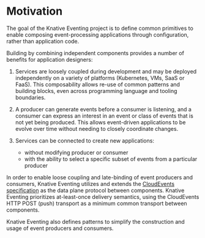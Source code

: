 # Motivation

The goal of the Knative Eventing project is to define common primitives to
enable composing event-processing applications through configuration, rather
than application code.

Building by combining independent components provides a number of benefits for
application designers:

1. Services are loosely coupled during development and may be deployed
   independently on a variety of platforms (Kubernetes, VMs, SaaS or FaaS). This
   composability allows re-use of common patterns and building blocks, even
   across programming language and tooling boundaries.

1. A producer can generate events before a consumer is listening, and a consumer
   can express an interest in an event or class of events that is not yet being
   produced. This allows event-driven applications to be evolve over time
   without needing to closely coordinate changes.

1. Services can be connected to create new applications:
   - without modifying producer or consumer
   - with the ability to select a specific subset of events from a particular
     producer

In order to enable loose coupling and late-binding of event producers and
consumers, Knative Eventing utilizes and extends the [CloudEvents
specification](https://github.com/cloudevents/spec) as the data plane protocol
between components. Knative Eventing prioritizes at-least-once delivery
semantics, using the CloudEvents HTTP POST (push) transport as a minimum common
transport between components.

Knative Eventing also defines patterns to simplify the construction and usage of
event producers and consumers.
